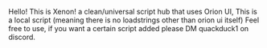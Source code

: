 Hello! This is Xenon! a clean/universal script hub that uses Orion UI, This is a local script (meaning there is no loadstrings other than orion ui itself)
Feel free to use, if you want a certain script added please DM quackduck1 on discord.
